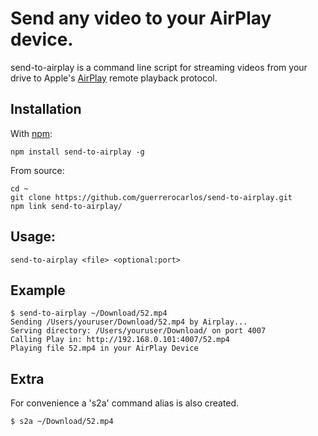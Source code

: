 Send any video to your AirPlay device.
=============================

send-to-airplay is a command line script for streaming videos from your drive to Apple's 
[AirPlay](http://en.wikipedia.org/wiki/AirPlay) remote playback protocol.

## Installation 

With [npm](http://npmjs.org):

    npm install send-to-airplay -g

From source:

    cd ~
    git clone https://github.com/guerrerocarlos/send-to-airplay.git
    npm link send-to-airplay/

## Usage:

    send-to-airplay <file> <optional:port>

## Example

    $ send-to-airplay ~/Download/52.mp4
    Sending /Users/youruser/Download/52.mp4 by Airplay...
    Serving directory: /Users/youruser/Download/ on port 4007
    Calling Play in: http://192.168.0.101:4007/52.mp4
    Playing file 52.mp4 in your AirPlay Device

## Extra

For convenience a 's2a' command alias is also created.

    $ s2a ~/Download/52.mp4
